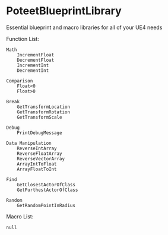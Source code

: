 # PoteetBlueprintLibrary
 Essential blueprint and macro libraries for all of your UE4 needs

Function List:

    Math
        IncrementFloat
        DecrementFloat
        IncrementInt
        DecrementInt
    
    Comparison
        Float<0
        Float>0

    Break
        GetTransformLocation
        GetTransformRotation
        GetTransformScale

    Debug
        PrintDebugMessage

    Data Manipulation
        ReverseIntArray
        ReverseFloatArray
        ReverseVectorArray
        ArrayIntToFloat
        ArrayFloatToInt

    Find
        GetClosestActorOfClass
        GetFurthestActorOfClass

    Random
        GetRandomPointInRadius

Macro List:
    
    null